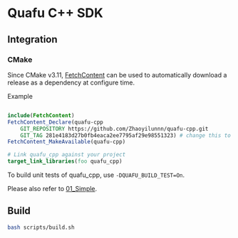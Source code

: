 # Quafu C++ SDK

## Integration

### CMake

Since CMake v3.11, [FetchContent](https://cmake.org/cmake/help/v3.11/module/FetchContent.html) can be used to automatically download a release as a dependency at configure time.

Example
```cmake

include(FetchContent)
FetchContent_Declare(quafu-cpp
    GIT_REPOSITORY https://github.com/Zhaoyilunnn/quafu-cpp.git
    GIT_TAG 281e4183d27b0fb4eaca2ee7795af29e98551323) # change this to your target tag
FetchContent_MakeAvailable(quafu-cpp)

# Link quafu_cpp against your project
target_link_libraries(foo quafu_cpp)

```

To build unit tests of quafu_cpp, use `-DQUAFU_BUILD_TEST=On`.

Please also refer to [01_Simple](https://github.com/Zhaoyilunnn/quafu-cpp/tree/main/examples/01_simple).

## Build

```bash
bash scripts/build.sh
```

